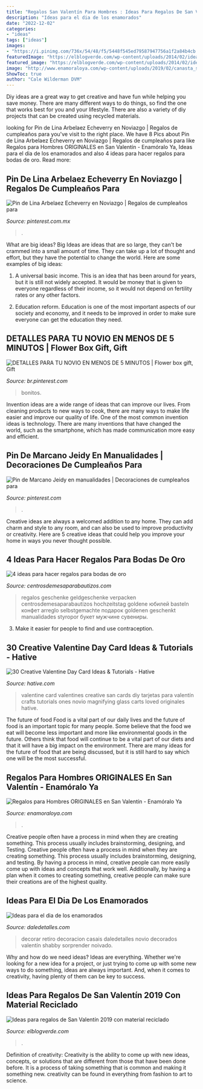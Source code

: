 ```yaml
---
title: "Regalos San Valentín Para Hombres : Ideas Para Regalos De San Valentín 2019 Con Material Reciclado"
description: "Ideas para el dia de los enamorados"
date: "2022-12-02"
categories:
- "ideas"
tags: ["ideas"]
images:
- "https://i.pinimg.com/736x/54/48/f5/5448f545ed79587947756a1f2a84b4cb.jpg"
featuredImage: "https://elblogverde.com/wp-content/uploads/2014/02/ideas-para-regalos-de-san-valentin-con-material-reciclado-llaveros-reciclados-e1391531341570.jpg"
featured_image: "https://elblogverde.com/wp-content/uploads/2014/02/ideas-para-regalos-de-san-valentin-con-material-reciclado-llaveros-reciclados-e1391531341570.jpg"
image: "http://www.enamoraloya.com/wp-content/uploads/2019/02/canasta_san_valentin_2.jpg"
ShowToc: true
author: "Cale Wilderman DVM"
---
```



Diy ideas are a great way to get creative and have fun while helping you save money. There are many different ways to do things, so find the one that works best for you and your lifestyle. There are also a variety of diy projects that can be created using recycled materials.

	

		
looking for Pin de Lina Arbelaez Echeverry en Noviazgo | Regalos de cumpleaños para you've visit to the right place. We have 8 Pics about Pin de Lina Arbelaez Echeverry en Noviazgo | Regalos de cumpleaños para like Regalos para Hombres ORIGINALES en San Valentín - Enamóralo Ya, Ideas para el dia de los enamorados and also 4 ideas para hacer regalos para bodas de oro. Read more:
		
    
## Pin De Lina Arbelaez Echeverry En Noviazgo | Regalos De Cumpleaños Para

<img loading=lazy src="https://i.pinimg.com/736x/ce/90/5f/ce905f15d55be88feb3f41848c8c585d.jpg" onerror="this.onerror=null;this.src='https://tse1.mm.bing.net/th?id=OIP.-DYIxezTJTquWxu0LntH6AHaJ4&amp;pid=15.1';" alt="Pin de Lina Arbelaez Echeverry en Noviazgo | Regalos de cumpleaños para">

_Source: pinterest.com.mx_

>. 

	

What are big ideas?
Big Ideas are ideas that are so large, they can't be crammed into a small amount of time. They can take up a lot of thought and effort, but they have the potential to change the world. Here are some examples of big ideas:
1. A universal basic income. This is an idea that has been around for years, but it is still not widely accepted. It would be money that is given to everyone regardless of their income, so it would not depend on fertility rates or any other factors.

2. Education reform. Education is one of the most important aspects of our society and economy, and it needs to be improved in order to make sure everyone can get the education they need.

    
## DETALLES PARA TU NOVIO EN MENOS DE 5 MINUTOS | Flower Box Gift, Gift

<img loading=lazy src="https://i.pinimg.com/736x/d4/14/9f/d4149f42e93d838b30ab7ceedd548011.jpg" onerror="this.onerror=null;this.src='https://tse3.mm.bing.net/th?id=OIP.s5S375Q2txtx8kr3r1aGFAHaJQ&amp;pid=15.1';" alt="DETALLES PARA TU NOVIO EN MENOS DE 5 MINUTOS | Flower box gift, Gift">

_Source: br.pinterest.com_

>bonitos. 

	

Invention ideas are a wide range of ideas that can improve our lives. From cleaning products to new ways to cook, there are many ways to make life easier and improve our quality of life. One of the most common invention ideas is technology. There are many inventions that have changed the world, such as the smartphone, which has made communication more easy and efficient.

    
## Pin De Marcano Jeidy En Manualidades | Decoraciones De Cumpleaños Para

<img loading=lazy src="https://i.pinimg.com/736x/54/48/f5/5448f545ed79587947756a1f2a84b4cb.jpg" onerror="this.onerror=null;this.src='https://tse4.mm.bing.net/th?id=OIP.ZfCDIF6bGRULFBfamd_TugHaLs&amp;pid=15.1';" alt="Pin de Marcano Jeidy en manualidades | Decoraciones de cumpleaños para">

_Source: pinterest.com_

>. 

	

Creative ideas are always a welcomed addition to any home. They can add charm and style to any room, and can also be used to improve productivity or creativity. Here are 5 creative ideas that could help you improve your home in ways you never thought possible.

    
## 4 Ideas Para Hacer Regalos Para Bodas De Oro

<img loading=lazy src="https://centrosdemesaparabautizos.com/wp-content/uploads/2019/07/imagenes-de-regalos-para-bodas-de-oro.jpg" onerror="this.onerror=null;this.src='https://tse1.mm.bing.net/th?id=OIP.YNLxUAO559zQXL6K1jXJEgAAAA&amp;pid=15.1';" alt="4 ideas para hacer regalos para bodas de oro">

_Source: centrosdemesaparabautizos.com_

>regalos geschenke geldgeschenke verpacken centrosdemesaparabautizos hochzeitstag goldene юбилей basteln конфет arreglo selbstgemachte подарок goldenen geschenkt manualidades styropor букет мужчине сувениры. 

	

3. Make it easier for people to find and use contraception.

    
## 30 Creative Valentine Day Card Ideas &amp; Tutorials - Hative

<img loading=lazy src="https://hative.com/wp-content/uploads/2014/10/valentine-card-ideas/4-valentine-card-ideas.jpg" onerror="this.onerror=null;this.src='https://tse3.mm.bing.net/th?id=OIP.k3zPj36sWpYEEpkvcXi_aAHaJ4&amp;pid=15.1';" alt="30 Creative Valentine Day Card Ideas &amp; Tutorials - Hative">

_Source: hative.com_

>valentine card valentines creative san cards diy tarjetas para valentín crafts tutorials ones novio magnifying glass carts loved originales hative. 

	

The future of food
Food is a vital part of our daily lives and the future of food is an important topic for many people. Some believe that the food we eat will become less important and more like environmental goods in the future. Others think that food will continue to be a vital part of our diets and that it will have a big impact on the environment. There are many ideas for the future of food that are being discussed, but it is still hard to say which one will be the most successful.

    
## Regalos Para Hombres ORIGINALES En San Valentín - Enamóralo Ya

<img loading=lazy src="http://www.enamoraloya.com/wp-content/uploads/2019/02/canasta_san_valentin_2.jpg" onerror="this.onerror=null;this.src='https://tse2.mm.bing.net/th?id=OIP.blATYG2FLyQ5N4ASZI5A0wHaJ4&amp;pid=15.1';" alt="Regalos para Hombres ORIGINALES en San Valentín - Enamóralo Ya">

_Source: enamoraloya.com_

>. 

	

Creative people often have a process in mind when they are creating something. This process usually includes brainstorming, designing, and Testing.
Creative people often have a process in mind when they are creating something. This process usually includes brainstorming, designing, and testing. By having a process in mind, creative people can more easily come up with ideas and concepts that work well. Additionally, by having a plan when it comes to creating something, creative people can make sure their creations are of the highest quality.

    
## Ideas Para El Dia De Los Enamorados

<img loading=lazy src="http://www.daledetalles.com/wp-content/uploads/2016/02/valentin14.jpg" onerror="this.onerror=null;this.src='https://tse3.mm.bing.net/th?id=OIP.q2UutEQtp6EO-1VnSYOpoAEsEs&amp;pid=15.1';" alt="Ideas para el dia de los enamorados">

_Source: daledetalles.com_

>decorar retiro decoracion casais daledetalles novio decorados valentín shabby sorprender noivado. 

	

Why and how do we need ideas?
Ideas are everything. Whether we're looking for a new idea for a project, or just trying to come up with some new ways to do something, ideas are always important. And, when it comes to creativity, having plenty of them can be key to success.

    
## Ideas Para Regalos De San Valentín 2019 Con Material Reciclado

<img loading=lazy src="https://elblogverde.com/wp-content/uploads/2014/02/ideas-para-regalos-de-san-valentin-con-material-reciclado-llaveros-reciclados-e1391531341570.jpg" onerror="this.onerror=null;this.src='https://tse3.mm.bing.net/th?id=OIP.trnf94Z8ulMPukd2WW0r6QHaJ7&amp;pid=15.1';" alt="Ideas para regalos de San Valentín 2019 con material reciclado">

_Source: elblogverde.com_

>. 

	

Definition of creativity:
Creativity is the ability to come up with new ideas, concepts, or solutions that are different from those that have been done before. It is a process of taking something that is common and making it something new. creativity can be found in everything from fashion to art to science.

